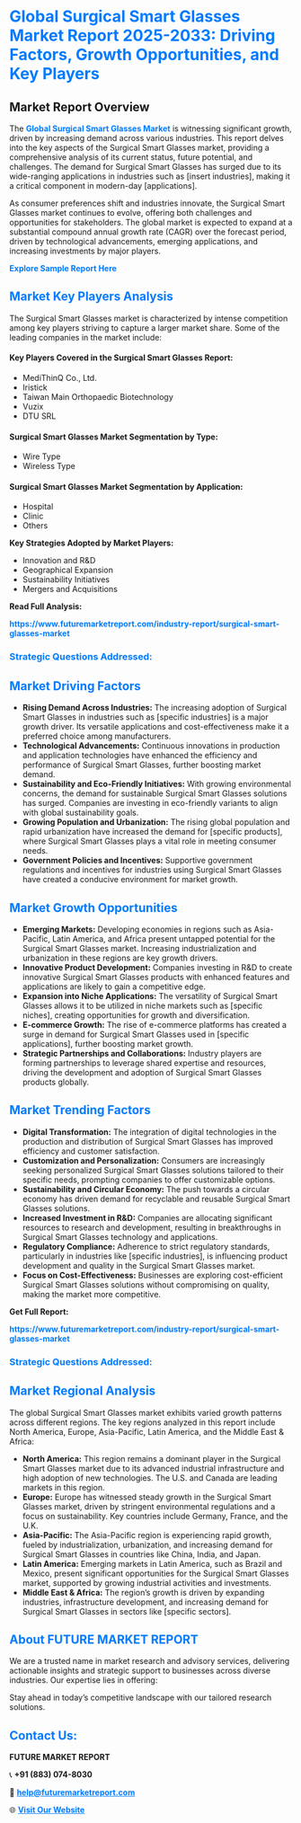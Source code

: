 <h1 style="color: #007BFF;">Global Surgical Smart Glasses Market Report 2025-2033: Driving Factors, Growth Opportunities, and Key Players</h1>

<section id="overview">
<h2>Market Report Overview</h2>
<p>The <a href="https://www.futuremarketreport.com/industry-report/surgical-smart-glasses-market" style="color: #007BFF; text-decoration: none;"><strong>Global Surgical Smart Glasses Market</strong></a> is witnessing significant growth, driven by increasing demand across various industries. This report delves into the key aspects of the Surgical Smart Glasses market, providing a comprehensive analysis of its current status, future potential, and challenges. The demand for Surgical Smart Glasses has surged due to its wide-ranging applications in industries such as [insert industries], making it a critical component in modern-day [applications].</p>
<p>As consumer preferences shift and industries innovate, the Surgical Smart Glasses market continues to evolve, offering both challenges and opportunities for stakeholders. The global market is expected to expand at a substantial compound annual growth rate (CAGR) over the forecast period, driven by technological advancements, emerging applications, and increasing investments by major players.</p>
</section>

<section id="overview">
<p><a href="https://www.futuremarketreport.com/request-sample/reportId=79331" style="color: #007BFF; text-decoration: none;"><strong>Explore Sample Report Here</strong></a></p>
</section>

<section id="key-players">
<h2 style="color: #007BFF;">Market Key Players Analysis</h2>
<p>The Surgical Smart Glasses market is characterized by intense competition among key players striving to capture a larger market share. Some of the leading companies in the market include:</p>
<h4>Key Players Covered in the Surgical Smart Glasses Report:</h4>
<ul><li>MediThinQ Co., Ltd.</li><li>Iristick</li><li>Taiwan Main Orthopaedic Biotechnology</li><li>Vuzix</li><li>DTU SRL</li></ul>
<h4>Surgical Smart Glasses Market Segmentation by Type:</h4>
<ul><li>Wire Type</li><li>Wireless Type</li></ul>

<h4>Surgical Smart Glasses Market Segmentation by Application:</h4>
<ul><li>Hospital</li><li>Clinic</li><li>Others</li></ul>
<p><strong>Key Strategies Adopted by Market Players:</strong></p>
<ul>
<li>Innovation and R&D</li>
<li>Geographical Expansion</li>
<li>Sustainability Initiatives</li>
<li>Mergers and Acquisitions</li>
</ul>
</section>

<section>
<p><strong>Read Full Analysis: </strong></p><a href="https://www.futuremarketreport.com/industry-report/surgical-smart-glasses-market" style="color: #007BFF; text-decoration: none;"><strong>https://www.futuremarketreport.com/industry-report/surgical-smart-glasses-market</strong></a>
<h3 style="color: #007BFF;">Strategic Questions Addressed:</h3>
</section>

<section id="driving-factors">
<h2 style="color: #007BFF;">Market Driving Factors</h2>
<ul>
<li><strong>Rising Demand Across Industries:</strong> The increasing adoption of Surgical Smart Glasses in industries such as [specific industries] is a major growth driver. Its versatile applications and cost-effectiveness make it a preferred choice among manufacturers.</li>
<li><strong>Technological Advancements:</strong> Continuous innovations in production and application technologies have enhanced the efficiency and performance of Surgical Smart Glasses, further boosting market demand.</li>
<li><strong>Sustainability and Eco-Friendly Initiatives:</strong> With growing environmental concerns, the demand for sustainable Surgical Smart Glasses solutions has surged. Companies are investing in eco-friendly variants to align with global sustainability goals.</li>
<li><strong>Growing Population and Urbanization:</strong> The rising global population and rapid urbanization have increased the demand for [specific products], where Surgical Smart Glasses plays a vital role in meeting consumer needs.</li>
<li><strong>Government Policies and Incentives:</strong> Supportive government regulations and incentives for industries using Surgical Smart Glasses have created a conducive environment for market growth.</li>
</ul>
</section>

<section id="growth-opportunities">
<h2 style="color: #007BFF;">Market Growth Opportunities</h2>
<ul>
<li><strong>Emerging Markets:</strong> Developing economies in regions such as Asia-Pacific, Latin America, and Africa present untapped potential for the Surgical Smart Glasses market. Increasing industrialization and urbanization in these regions are key growth drivers.</li>
<li><strong>Innovative Product Development:</strong> Companies investing in R&D to create innovative Surgical Smart Glasses products with enhanced features and applications are likely to gain a competitive edge.</li>
<li><strong>Expansion into Niche Applications:</strong> The versatility of Surgical Smart Glasses allows it to be utilized in niche markets such as [specific niches], creating opportunities for growth and diversification.</li>
<li><strong>E-commerce Growth:</strong> The rise of e-commerce platforms has created a surge in demand for Surgical Smart Glasses used in [specific applications], further boosting market growth.</li>
<li><strong>Strategic Partnerships and Collaborations:</strong> Industry players are forming partnerships to leverage shared expertise and resources, driving the development and adoption of Surgical Smart Glasses products globally.</li>
</ul>
</section>

<section id="trending-factors">
<h2 style="color: #007BFF;">Market Trending Factors</h2>
<ul>
<li><strong>Digital Transformation:</strong> The integration of digital technologies in the production and distribution of Surgical Smart Glasses has improved efficiency and customer satisfaction.</li>
<li><strong>Customization and Personalization:</strong> Consumers are increasingly seeking personalized Surgical Smart Glasses solutions tailored to their specific needs, prompting companies to offer customizable options.</li>
<li><strong>Sustainability and Circular Economy:</strong> The push towards a circular economy has driven demand for recyclable and reusable Surgical Smart Glasses solutions.</li>
<li><strong>Increased Investment in R&D:</strong> Companies are allocating significant resources to research and development, resulting in breakthroughs in Surgical Smart Glasses technology and applications.</li>
<li><strong>Regulatory Compliance:</strong> Adherence to strict regulatory standards, particularly in industries like [specific industries], is influencing product development and quality in the Surgical Smart Glasses market.</li>
<li><strong>Focus on Cost-Effectiveness:</strong> Businesses are exploring cost-efficient Surgical Smart Glasses solutions without compromising on quality, making the market more competitive.</li>
</ul>
</section>

<section>
<p><strong>Get Full Report: </strong></p><a href="https://www.futuremarketreport.com/industry-report/surgical-smart-glasses-market" style="color: #007BFF; text-decoration: none;"><strong>https://www.futuremarketreport.com/industry-report/surgical-smart-glasses-market</strong></a>
<h3 style="color: #007BFF;">Strategic Questions Addressed:</h3>
</section>


<section id="regional-analysis">
<h2 style="color: #007BFF;">Market Regional Analysis</h2>
<p>The global Surgical Smart Glasses market exhibits varied growth patterns across different regions. The key regions analyzed in this report include North America, Europe, Asia-Pacific, Latin America, and the Middle East & Africa:</p>
<ul>
<li><strong>North America:</strong> This region remains a dominant player in the Surgical Smart Glasses market due to its advanced industrial infrastructure and high adoption of new technologies. The U.S. and Canada are leading markets in this region.</li>
<li><strong>Europe:</strong> Europe has witnessed steady growth in the Surgical Smart Glasses market, driven by stringent environmental regulations and a focus on sustainability. Key countries include Germany, France, and the U.K.</li>
<li><strong>Asia-Pacific:</strong> The Asia-Pacific region is experiencing rapid growth, fueled by industrialization, urbanization, and increasing demand for Surgical Smart Glasses in countries like China, India, and Japan.</li>
<li><strong>Latin America:</strong> Emerging markets in Latin America, such as Brazil and Mexico, present significant opportunities for the Surgical Smart Glasses market, supported by growing industrial activities and investments.</li>
<li><strong>Middle East & Africa:</strong> The region’s growth is driven by expanding industries, infrastructure development, and increasing demand for Surgical Smart Glasses in sectors like [specific sectors].</li>
</ul>
</section>

<footer>
<h2 style="color: #007BFF;">About FUTURE MARKET REPORT</h2>
<p>We are a trusted name in market research and advisory services, delivering actionable insights and strategic support to businesses across diverse industries. Our expertise lies in offering:</p>

<p>Stay ahead in today’s competitive landscape with our tailored research solutions.</p>

<h2 style="color: #007BFF;">Contact Us:</h2>
<p><strong>FUTURE MARKET REPORT</strong></p>
<p>📞 <strong>+91 (883) 074-8030</strong></p>
<p>📧 <strong><a href="mailto:help@futuremarketreport.com" style="color: #007BFF;">help@futuremarketreport.com</a></strong></p>
<p>🌐 <strong><a href="https://www.futuremarketreport.com/" style="color: #007BFF;">Visit Our Website</a></strong></p>
</footer>